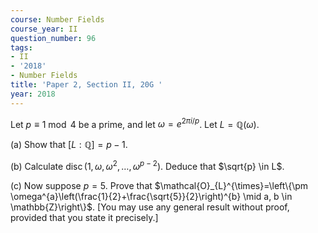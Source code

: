 ```yaml
---
course: Number Fields
course_year: II
question_number: 96
tags:
- II
- '2018'
- Number Fields
title: 'Paper 2, Section II, 20G '
year: 2018
---
```




Let $p \equiv 1 \bmod 4$ be a prime, and let $\omega=e^{2 \pi i / p}$. Let $L=\mathbb{Q}(\omega)$.

(a) Show that $[L: \mathbb{Q}]=p-1$.

(b) Calculate $\operatorname{disc}\left(1, \omega, \omega^{2}, \ldots, \omega^{p-2}\right)$. Deduce that $\sqrt{p} \in L$.

(c) Now suppose $p=5$. Prove that $\mathcal{O}_{L}^{\times}=\left\{\pm \omega^{a}\left(\frac{1}{2}+\frac{\sqrt{5}}{2}\right)^{b} \mid a, b \in \mathbb{Z}\right\}$. [You may use any general result without proof, provided that you state it precisely.]